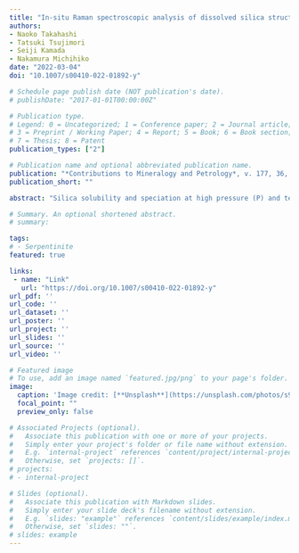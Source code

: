 ```yaml
---
title: "In-situ Raman spectroscopic analysis of dissolved silica structures in Na2CO3 and NaOH solutions at high pressure and temperature"
authors:
- Naoko Takahashi
- Tatsuki Tsujimori
- Seiji Kamada
- Nakamura Michihiko
date: "2022-03-04"
doi: "10.1007/s00410-022-01892-y"

# Schedule page publish date (NOT publication's date).
# publishDate: "2017-01-01T00:00:00Z"

# Publication type.
# Legend: 0 = Uncategorized; 1 = Conference paper; 2 = Journal article;
# 3 = Preprint / Working Paper; 4 = Report; 5 = Book; 6 = Book section;
# 7 = Thesis; 8 = Patent
publication_types: ["2"]

# Publication name and optional abbreviated publication name.
publication: "*Contributions to Mineralogy and Petrology*, v. 177, 36, https://doi.org/10.1007/s00410-022-01892-y"
publication_short: ""

abstract: "Silica solubility and speciation at high pressure (P) and temperature (T) conditions are fundamental for the quantitative modeling of the fluid-rock interactions in the Earth’s crust and upper mantle. In subduction zones, alkaline fluids are produced by the interaction between H2O and deep-crustal or subducting rocks, but the chemical properties data of such high P–T alkaline fluids in equilibrium with quartz are still lacking. In the present study, the dissolved silica structures in quartz-saturated 0.50 and 1.50 m [mol kg−1 H2O] Na2CO3 and 0.47 m NaOH solutions at up to 750 °C and 1.5 GPa were investigated by in-situ Raman spectroscopy using a Bassett-type hydrothermal diamond anvil cell. The solubility of quartz in the solutions was determined by in-situ observations of the complete dissolution of the grain. The Raman spectra of the quartz-saturated Na2CO3 and NaOH solutions at high pressures and temperatures exhibited the tetrahedral symmetric stretching band of silica monomers. The lower frequency and broader width of the band than that in pure H2O indicate the presence of both neutral and deprotonated monomers. In addition, we newly confirmed the intense bridging oxygen band and the tetrahedral symmetric stretching band of Q1 (silicate center having a single bridging oxygen atom) in the Na2CO3 solutions. The integrated intensity ratios of the bridging oxygen band to the monomer band increased with the addition of Na2CO3 and NaOH to fluids, corresponding to an elevation of quartz solubility. These observations indicate that the formation of silica oligomers in addition to neutral and deprotonated monomers explains the high dissolved silica concentrations in the solutions. The presence of deprotonated monomers under the experimental conditions suggests that deprotonated oligomers exist in the solutions because the production of the latter more significantly reduces the Gibbs free energy. The anionic silica species and oligomers formed in alkaline silicate fluids may act as effective ligands for certain metal ions or complexes in deep subduction zones. "

# Summary. An optional shortened abstract.
# summary: 

tags: 
# - Serpentinite
featured: true

links:
 - name: "Link"
   url: "https://doi.org/10.1007/s00410-022-01892-y"
url_pdf: ''
url_code: ''
url_dataset: ''
url_poster: ''
url_project: ''
url_slides: ''
url_source: ''
url_video: ''

# Featured image
# To use, add an image named `featured.jpg/png` to your page's folder. 
image: 
  caption: 'Image credit: [**Unsplash**](https://unsplash.com/photos/s9CC2SKySJM)'
  focal_point: ""
  preview_only: false

# Associated Projects (optional).
#   Associate this publication with one or more of your projects.
#   Simply enter your project's folder or file name without extension.
#   E.g. `internal-project` references `content/project/internal-project/index.md`.
#   Otherwise, set `projects: []`.
# projects:
# - internal-project

# Slides (optional).
#   Associate this publication with Markdown slides.
#   Simply enter your slide deck's filename without extension.
#   E.g. `slides: "example"` references `content/slides/example/index.md`.
#   Otherwise, set `slides: ""`.
# slides: example
---
```

